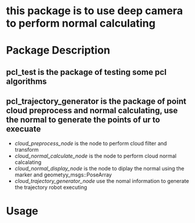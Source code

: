 # this package is to use deep camera to perform normal calculating

# Package Description

## **pcl_test** is the package of testing some pcl algorithms

## **pcl_trajectory_generator** is the package of point cloud preprocess and normal calculating, use the normal to generate the points of ur to execuate
* *cloud_preprocess_node* is the node to perform cloud filter and transform
* *cloud_normal_calculate_node* is the node to perform cloud normal calcalating
* *cloud_normal_display_node* is the node to diplay the normal using the marker and geometyy_msgs::PoseArray
* *cloud_trajectory_generator_node* use the nomal information to generate the trajectory robot executing

# Usage
